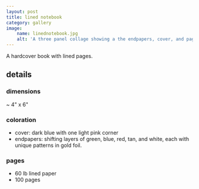 ```yaml
---
layout: post
title: lined notebook
category: gallery
image:
    name: linednotebook.jpg
    alt: 'A three panel collage showing a the endpapers, cover, and pages of a small hardbound notebook.'
---
```


A hardcover book with lined pages.

## details

### dimensions

~ 4" x 6"

### coloration

- cover: dark blue with one light pink corner
- endpapers: shifting layers of green, blue, red, tan, and white, each with unique patterns in gold foil.

### pages

- 60 lb lined paper
- 100 pages
